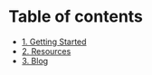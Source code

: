 # Table of contents

* [1. Getting Started](getting_started/README.md)
* [2. Resources](resources/README.md)
* [3. Blog](blog/README.md)